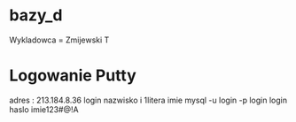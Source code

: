# bazy_d
Wykladowca = Zmijewski T
# Logowanie Putty
adres : 213.184.8.36
login nazwisko i 1litera imie
mysql -u login -p
login login
haslo imie123#@!A
